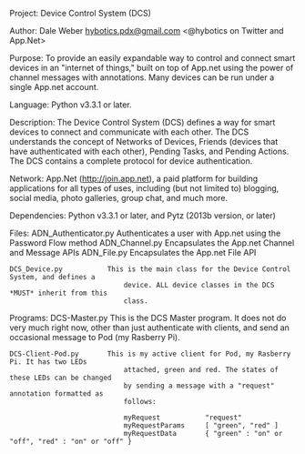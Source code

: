 Project:					Device Control System (DCS)

Author:						Dale Weber <hybotics.pdx@gmail.com> <@hybotics on Twitter and App.Net>

Purpose:					To provide an easily expandable way to control and connect smart devices
								in an "internet of things," built on top of App.net using the power
								of channel messages with annotations. Many devices can be run under a
								single App.net account.
								
Language:					Python v3.3.1 or later.

Description:				The Device Control System (DCS) defines a way for smart devices to connect and
								communicate with each other. The DCS understands the concept of Networks of
								Devices, Friends (devices that have authenticated with each other), Pending
								Tasks, and Pending Actions. The DCS contains a complete protocol for device
								authentication. 

Network:					App.Net (http://join.app.net), a paid platform for building applications for all
								types of uses, including (but not limited to) blogging, social media, photo
								galleries, group chat, and much more.

Dependencies:				Python v3.3.1 or later, and Pytz (2013b version, or later)

Files:
	ADN_Authenticator.py	Authenticates a user with App.net using the Password Flow method
	ADN_Channel.py			Encapsulates the App.net Channel and Message APIs
	ADN_File.py				Encapsulates the App.net File API
	
	DCS_Device.py			This is the main class for the Device Control System, and defines a
								device. ALL device classes in the DCS *MUST* inherit from this
								class.
									
Programs:
	DCS-Master.py			This is the DCS Master program. It does not do very much right now,
								other than just authenticate with clients, and send an occasional
								message to Pod (my Rasberry Pi).
										
	DCS-Client-Pod.py		This is my active client for Pod, my Rasberry Pi. It has two LEDs
								attached, green and red. The states of these LEDs can be changed
								by sending a message with a "request" annotation formatted as
								follows:
								
								myRequest			"request"
								myRequestParams		[ "green", "red" ]
								myRequestData  		{ "green" : "on" or "off", "red" : "on" or "off" }
